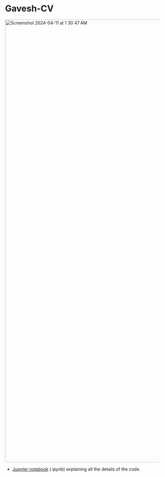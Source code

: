 # Gavesh-CV

<img width="1437" alt="Screenshot 2024-04-11 at 1 30 47 AM" src="https://github.com/Aggarwal-Gavesh-25/Gavesh-CV/assets/118240223/f499806e-61b0-4eba-b3a3-46730f4dc050">

- [Jupyter notebook](https://github.com/Aggarwal-Gavesh-25/Frequency-Filtered-Video-Viewer/blob/main/Frequency-Filtered-Video-Viewer/jupyter.ipynb) (.ipynb) explaining all the details of the code.
